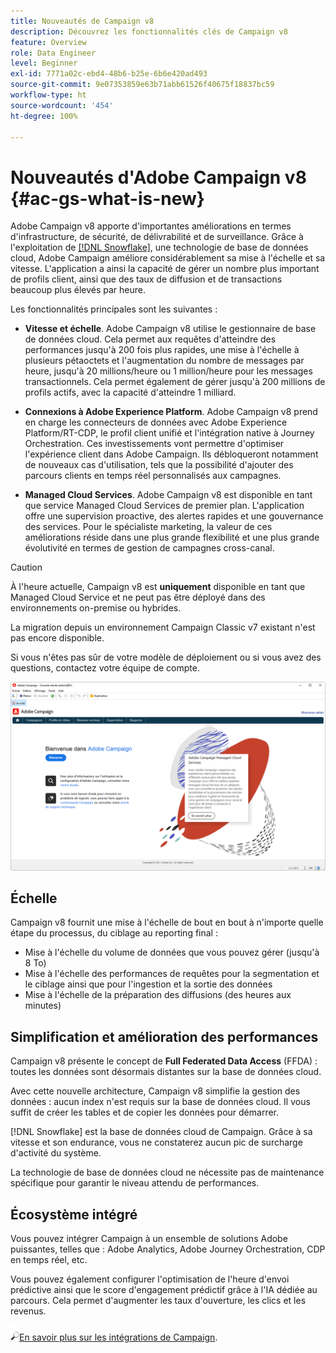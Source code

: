```yaml
---
title: Nouveautés de Campaign v8
description: Découvrez les fonctionnalités clés de Campaign v8
feature: Overview
role: Data Engineer
level: Beginner
exl-id: 7771a02c-ebd4-48b6-b25e-6b6e420ad493
source-git-commit: 9e07353859e63b71abb61526f40675f18837bc59
workflow-type: ht
source-wordcount: '454'
ht-degree: 100%

---
```


# Nouveautés d&#39;Adobe Campaign v8  {#ac-gs-what-is-new}

Adobe Campaign v8 apporte d&#39;importantes améliorations en termes d&#39;infrastructure, de sécurité, de délivrabilité et de surveillance. Grâce à l&#39;exploitation de [[!DNL Snowflake]](https://www.snowflake.com/), une technologie de base de données cloud, Adobe Campaign améliore considérablement sa mise à l&#39;échelle et sa vitesse. L&#39;application a ainsi la capacité de gérer un nombre plus important de profils client, ainsi que des taux de diffusion et de transactions beaucoup plus élevés par heure.

Les fonctionnalités principales sont les suivantes :

* **Vitesse et échelle**. Adobe Campaign v8 utilise le gestionnaire de base de données cloud. Cela permet aux requêtes d&#39;atteindre des performances jusqu&#39;à 200 fois plus rapides, une mise à l&#39;échelle à plusieurs pétaoctets et l&#39;augmentation du nombre de messages par heure, jusqu&#39;à 20 millions/heure ou 1 million/heure pour les messages transactionnels. Cela permet également de gérer jusqu&#39;à 200 millions de profils actifs, avec la capacité d&#39;atteindre 1 milliard.

* **Connexions à Adobe Experience Platform**. Adobe Campaign v8 prend en charge les connecteurs de données avec Adobe Experience Platform/RT-CDP, le profil client unifié et l&#39;intégration native à Journey Orchestration. Ces investissements vont permettre d&#39;optimiser l&#39;expérience client dans Adobe Campaign. Ils débloqueront notamment de nouveaux cas d&#39;utilisation, tels que la possibilité d&#39;ajouter des parcours clients en temps réel personnalisés aux campagnes.

* **Managed Cloud Services**. Adobe Campaign v8 est disponible en tant que service Managed Cloud Services de premier plan. L&#39;application offre une supervision proactive, des alertes rapides et une gouvernance des services. Pour le spécialiste marketing, la valeur de ces améliorations réside dans une plus grande flexibilité et une plus grande évolutivité en termes de gestion de campagnes cross-canal.

>[!CAUTION]
>
>À l&#39;heure actuelle, Campaign v8 est **uniquement** disponible en tant que Managed Cloud Service et ne peut pas être déployé dans des environnements on-premise ou hybrides.
>
>La migration depuis un environnement Campaign Classic v7 existant n&#39;est pas encore disponible.
>
>Si vous n&#39;êtes pas sûr de votre modèle de déploiement ou si vous avez des questions, contactez votre équipe de compte.

![](assets/home-page.png)

## Échelle

Campaign v8 fournit une mise à l&#39;échelle de bout en bout à n&#39;importe quelle étape du processus, du ciblage au reporting final :

* Mise à l&#39;échelle du volume de données que vous pouvez gérer (jusqu&#39;à 8 To)
* Mise à l&#39;échelle des performances de requêtes pour la segmentation et le ciblage ainsi que pour l&#39;ingestion et la sortie des données
* Mise à l&#39;échelle de la préparation des diffusions (des heures aux minutes)

## Simplification et amélioration des performances

Campaign v8 présente le concept de **Full Federated Data Access** (FFDA) : toutes les données sont désormais distantes sur la base de données cloud.

Avec cette nouvelle architecture, Campaign v8 simplifie la gestion des données : aucun index n&#39;est requis sur la base de données cloud. Il vous suffit de créer les tables et de copier les données pour démarrer.

[!DNL Snowflake] est la base de données cloud de Campaign. Grâce à sa vitesse et son endurance, vous ne constaterez aucun pic de surcharge d&#39;activité du système.

La technologie de base de données cloud ne nécessite pas de maintenance spécifique pour garantir le niveau attendu de performances.

## Écosystème intégré

Vous pouvez intégrer Campaign à un ensemble de solutions Adobe puissantes, telles que : Adobe Analytics, Adobe Journey Orchestration, CDP en temps réel, etc.

Vous pouvez également configurer l&#39;optimisation de l&#39;heure d&#39;envoi prédictive ainsi que le score d&#39;engagement prédictif grâce à l&#39;IA dédiée au parcours. Cela permet d&#39;augmenter les taux d&#39;ouverture, les clics et les revenus.

[ ![](../assets/do-not-localize/glass.png)En savoir plus sur les intégrations de Campaign](../connect/integration.md).

